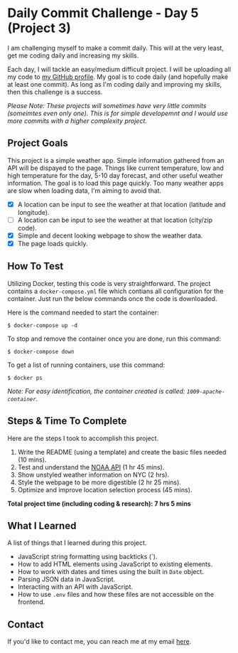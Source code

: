 # Daily Commit Challenge - Day 5 (Project 3)

I am challenging myself to make a commit daily. This will at the very least, get me coding daily and increasing my skills. 

Each day, I will tackle an easy/medium difficult project. I will be uploading all my code to [my GitHub profile](https://github.com/willbushie). My goal is to code daily (and hopefully make at least one commit). As long as I'm coding daily and improving my skills, then this challenge is a success.

*Please Note: These projects will sometimes have very little commits (someimtes even only one). This is for simple developemnt and I would use more commits with a higher complexity project.*

## Project Goals

This project is a simple weather app. Simple information gathered from an API will be dispayed to the page. Things like current temperature, low and high temperature for the day, 5-10 day forecast, and other useful weather information. The goal is to load this page quickly. Too many weather apps are slow when loading data, I'm aiming to avoid that. 

- [x] A location can be input to see the weather at that location (latitude and longitude).
- [ ] A location can be input to see the weather at that location (city/zip code).
- [x] Simple and decent looking webpage to show the weather data.
- [x] The page loads quickly.

## How To Test

Utilizing Docker, testing this code is very straightforward. The project contains a `docker-compose.yml` file which contians all configuration for the container. Just run the below commands once the code is downloaded. 

Here is the command needed to start the container:
```
$ docker-compose up -d
```

To stop and remove the container once you are done, run this command:
```
$ docker-compose down
```

To get a list of running containers, use this command: 
```
$ docker ps
```

*Note: For easy identification, the container created is called: `1009-apache-container`.*

## Steps & Time To Complete

Here are the steps I took to accomplish this project. 

1. Write the README (using a template) and create the basic files needed (10 mins).
2. Test and understand the [NOAA API](https://www.weather.gov/documentation/services-web-api) (1 hr 45 mins).
3. Show unstyled weather information on NYC (2 hrs).
4. Style the webpage to be more digestible (2 hr 25 mins). 
5. Optimize and improve location selection process (45 mins). 

**Total project time (including coding & research): 7 hrs 5 mins**

## What I Learned

A list of things that I learned during this project.

- JavaScript string formatting using backticks (\`). 
- How to add HTML elements using JavaScript to existing elements. 
- How to work with dates and times using the built in `Date` object.
- Parsing JSON data in JavaScript.
- Interacting with an API with JavaScript.
- How to use `.env` files and how these files are not accessible on the frontend.

## Contact

If you'd like to contact me, you can reach me at my email [here](mailto:willbushie@gmail.com).